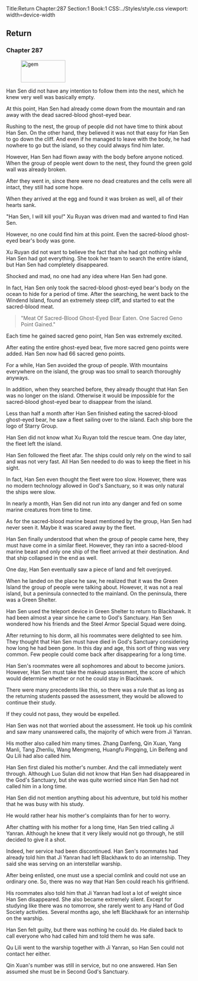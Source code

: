 Title:Return 
Chapter:287 
Section:1 
Book:1 
CSS:../Styles/style.css 
viewport: width=device-width
  
## Return
### Chapter 287 
<figure>
	<img src="../Images/gem.gif" alt="gem" id="gem" width="120" height="60" />
</figure>
  

  
  Han Sen did not have any intention to follow them into the nest, which he knew very well was basically empty.

At this point, Han Sen had already come down from the mountain and ran away with the dead sacred-blood ghost-eyed bear.

Rushing to the nest, the group of people did not have time to think about Han Sen. On the other hand, they believed it was not that easy for Han Sen to go down the cliff. And even if he managed to leave with the body, he had nowhere to go but the island, so they could always find him later.

However, Han Sen had flown away with the body before anyone noticed. When the group of people went down to the nest, they found the green gold wall was already broken.

After they went in, since there were no dead creatures and the cells were all intact, they still had some hope.

When they arrived at the egg and found it was broken as well, all of their hearts sank.

"Han Sen, I will kill you!" Xu Ruyan was driven mad and wanted to find Han Sen.

However, no one could find him at this point. Even the sacred-blood ghost-eyed bear's body was gone.

Xu Ruyan did not want to believe the fact that she had got nothing while Han Sen had got everything. She took her team to search the entire island, but Han Sen had completely disappeared.

Shocked and mad, no one had any idea where Han Sen had gone.

In fact, Han Sen only took the sacred-blood ghost-eyed bear's body on the ocean to hide for a period of time. After the searching, he went back to the Windend Island, found an extremely steep cliff, and started to eat the sacred-blood meat.

> "Meat Of Sacred-Blood Ghost-Eyed Bear Eaten. One Sacred Geno Point Gained."

Each time he gained sacred geno point, Han Sen was extremely excited.

After eating the entire ghost-eyed bear, five more sacred geno points were added. Han Sen now had 66 sacred geno points.

For a while, Han Sen avoided the group of people. With mountains everywhere on the island, the group was too small to search thoroughly anyways.

In addition, when they searched before, they already thought that Han Sen was no longer on the island. Otherwise it would be impossible for the sacred-blood ghost-eyed bear to disappear from the island.

Less than half a month after Han Sen finished eating the sacred-blood ghost-eyed bear, he saw a fleet sailing over to the island. Each ship bore the logo of Starry Group.

Han Sen did not know what Xu Ruyan told the rescue team. One day later, the fleet left the island.

Han Sen followed the fleet afar. The ships could only rely on the wind to sail and was not very fast. All Han Sen needed to do was to keep the fleet in his sight.

In fact, Han Sen even thought the fleet were too slow. However, there was no modern technology allowed in God's Sanctuary, so it was only natural the ships were slow.

In nearly a month, Han Sen did not run into any danger and fed on some marine creatures from time to time.

As for the sacred-blood marine beast mentioned by the group, Han Sen had never seen it. Maybe it was scared away by the fleet.

Han Sen finally understood that when the group of people came here, they must have come in a similar fleet. However, they ran into a sacred-blood marine beast and only one ship of the fleet arrived at their destination. And that ship collapsed in the end as well.

One day, Han Sen eventually saw a piece of land and felt overjoyed.

When he landed on the place he saw, he realized that it was the Green Island the group of people were talking about. However, it was not a real island, but a peninsula connected to the mainland. On the peninsula, there was a Green Shelter.

Han Sen used the teleport device in Green Shelter to return to Blackhawk. It had been almost a year since he came to God's Sanctuary. Han Sen wondered how his friends and the Steel Armor Special Squad were doing.

After returning to his dorm, all his roommates were delighted to see him. They thought that Han Sen must have died in God's Sanctuary considering how long he had been gone. In this day and age, this sort of thing was very common. Few people could come back after disappearing for a long time.

Han Sen's roommates were all sophomores and about to become juniors. However, Han Sen must take the makeup assessment, the score of which would determine whether or not he could stay in Blackhawk.

There were many precedents like this, so there was a rule that as long as the returning students passed the assessment, they would be allowed to continue their study.

If they could not pass, they would be expelled.

Han Sen was not that worried about the assessment. He took up his comlink and saw many unanswered calls, the majority of which were from Ji Yanran.

His mother also called him many times. Zhang Danfeng, Qin Xuan, Yang Manli, Tang Zhenliu, Wang Mengmeng, Huangfu Pingqing, Lin Beifeng and Qu Lili had also called him.

Han Sen first dialed his mother's number. And the call immediately went through. Although Luo Sulan did not know that Han Sen had disappeared in the God's Sanctuary, but she was quite worried since Han Sen had not called him in a long time.

Han Sen did not mention anything about his adventure, but told his mother that he was busy with his study.

He would rather hear his mother's complaints than for her to worry.

After chatting with his mother for a long time, Han Sen tried calling Ji Yanran. Although he knew that it very likely would not go through, he still decided to give it a shot.

Indeed, her service had been discontinued. Han Sen's roommates had already told him that Ji Yanran had left Blackhawk to do an internship. They said she was serving on an interstellar warship.

After being enlisted, one must use a special comlink and could not use an ordinary one. So, there was no way that Han Sen could reach his girlfriend.

His roommates also told him that Ji Yanran had lost a lot of weight since Han Sen disappeared. She also became extremely silent. Except for studying like there was no tomorrow, she rarely went to any Hand of God Society activities. Several months ago, she left Blackhawk for an internship on the warship.

Han Sen felt guilty, but there was nothing he could do. He dialed back to call everyone who had called him and told them he was safe.

Qu Lili went to the warship together with Ji Yanran, so Han Sen could not contact her either.

Qin Xuan's number was still in service, but no one answered. Han Sen assumed she must be in Second God's Sanctuary.

